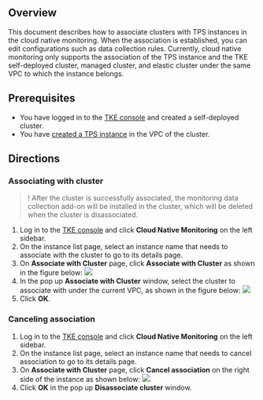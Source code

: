 

## Overview

This document describes how to associate clusters with TPS instances in the cloud native monitoring. When the association is established, you can edit configurations such as data collection rules. Currently, cloud native monitoring only supports the association of the TPS instance and the TKE self-deployed cluster, managed cluster, and elastic cluster under the same VPC to which the instance belongs.

## Prerequisites
- You have logged in to the [TKE console](https://console.cloud.tencent.com/tke2) and created a self-deployed cluster.
- You have [created a TPS instance](https://intl.cloud.tencent.com/document/product/457/38824) in the VPC of the cluster.

## Directions

### Associating with cluster
>! After the cluster is successfully associated, the monitoring data collection add-on will be installed in the cluster, which will be deleted when the cluster is disassociated.
>
1. Log in to the [TKE console](https://console.cloud.tencent.com/tke2) and click **Cloud Native Monitoring** on the left sidebar.
2. On the instance list page, select an instance name that needs to associate with the cluster to go to its details page.
3. On **Associate with Cluster** page, click **Associate with Cluster** as shown in the figure below:
![](https://qcloudimg.tencent-cloud.cn/raw/81e9d2c0fc87d301871b1a9065fb9cb6.png)
4. In the pop up **Associate with Cluster** window, select the cluster to associate with under the current VPC, as shown in the figure below:
![](https://qcloudimg.tencent-cloud.cn/raw/26fafe0e7e21e259614036623ee2338a.png)
5. Click **OK**.





### Canceling association

1. Log in to the [TKE console](https://console.cloud.tencent.com/tke2) and click **Cloud Native Monitoring** on the left sidebar.
2. On the instance list page, select an instance name that needs to cancel association to go to its details page.
3. On **Associate with Cluster** page, click **Cancel association** on the right side of the instance as shown below:
![](https://qcloudimg.tencent-cloud.cn/raw/4b53316a8d1c885f7a21e1afeb40dc7d.png)
4. Click **OK** in the pop up **Disassociate cluster** window.



